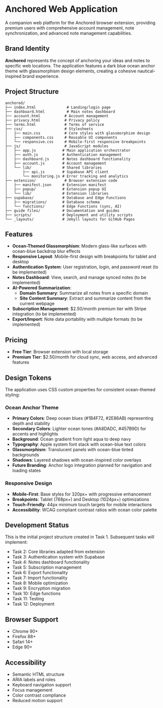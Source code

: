 # Anchored Web Application

A companion web platform for the Anchored browser extension, providing premium users with comprehensive account management, note synchronization, and advanced note management capabilities.

## Brand Identity

**Anchored** represents the concept of anchoring your ideas and notes to specific web locations. The application features a dark blue ocean anchor theme with glassmorphism design elements, creating a cohesive nautical-inspired brand experience.

## Project Structure

```
anchored/
├── index.html              # Landing/login page
├── dashboard.html          # Main notes dashboard  
├── account.html           # Account management
├── privacy.html           # Privacy policy
├── terms.html             # Terms of service
├── css/                   # Stylesheets
│   ├── main.css           # Core styles with glassmorphism design
│   ├── components.css     # Reusable UI components
│   └── responsive.css     # Mobile-first responsive breakpoints
├── js/                    # JavaScript modules
│   ├── app.js            # Main application orchestrator
│   ├── auth.js           # Authentication management
│   ├── dashboard.js      # Notes dashboard functionality
│   ├── account.js        # Account management
│   └── lib/              # Shared libraries
│       ├── api.js        # Supabase API client
│       └── monitoring.js # Error tracking and analytics
├── extension/             # Browser extension code
│   ├── manifest.json     # Extension manifest
│   ├── popup/            # Extension popup UI
│   └── lib/              # Extension libraries
├── supabase/             # Database and Edge Functions
│   ├── migrations/       # Database schema
│   └── functions/        # Edge Functions (sync, AI)
├── guide files/          # Documentation and guides
├── scripts/              # Deployment and utility scripts
└── _layouts/             # Jekyll layouts for GitHub Pages
```

## Features

- **Ocean-Themed Glassmorphism**: Modern glass-like surfaces with ocean-blue backdrop blur effects
- **Responsive Layout**: Mobile-first design with breakpoints for tablet and desktop
- **Authentication System**: User registration, login, and password reset (to be implemented)
- **Notes Dashboard**: View, search, and manage synced notes (to be implemented)
- **AI-Powered Summarization**: 
  - **Domain Summary**: Summarize all notes from a specific domain
  - **Site Content Summary**: Extract and summarize content from the current webpage
- **Subscription Management**: $2.50/month premium tier with Stripe integration (to be implemented)
- **Export/Import**: Note data portability with multiple formats (to be implemented)

## Pricing

- **Free Tier**: Browser extension with local storage
- **Premium Tier**: $2.50/month for cloud sync, web access, and advanced features

## Design Tokens

The application uses CSS custom properties for consistent ocean-themed styling:

### Ocean Anchor Theme
- **Primary Colors**: Deep ocean blues (#1B4F72, #2E86AB) representing depth and stability
- **Secondary Colors**: Lighter ocean tones (#A8DADC, #457B9D) for accents and highlights
- **Background**: Ocean gradient from light aqua to deep navy
- **Typography**: Apple system font stack with ocean-blue text colors
- **Glassmorphism**: Translucent panels with ocean-blue tinted backgrounds
- **Shadows**: Layered shadows with ocean-inspired color overlays
- **Future Branding**: Anchor logo integration planned for navigation and loading states

### Responsive Design
- **Mobile-First**: Base styles for 320px+ with progressive enhancement
- **Breakpoints**: Tablet (768px+) and Desktop (1024px+) optimizations
- **Touch-Friendly**: 44px minimum touch targets for mobile interactions
- **Accessibility**: WCAG compliant contrast ratios with ocean color palette

## Development Status

This is the initial project structure created in Task 1. Subsequent tasks will implement:

- Task 2: Core libraries adapted from extension
- Task 3: Authentication system with Supabase
- Task 4: Notes dashboard functionality
- Task 5: Subscription management
- Task 6: Export functionality
- Task 7: Import functionality
- Task 8: Mobile optimization
- Task 9: Encryption migration
- Task 10: Edge functions
- Task 11: Testing
- Task 12: Deployment

## Browser Support

- Chrome 90+
- Firefox 88+
- Safari 14+
- Edge 90+

## Accessibility

- Semantic HTML structure
- ARIA labels and roles
- Keyboard navigation support
- Focus management
- Color contrast compliance
- Reduced motion support